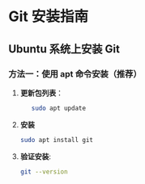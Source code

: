 # Git 安装指南

## Ubuntu 系统上安装 Git

### 方法一：使用 apt 命令安装（推荐）

1. **更新包列表**：

   ```bash
      sudo apt update
   ```

2. **安装**

    ```bash
    sudo apt install git
    ```

3. **验证安装**:

    ```bash 
    git --version
    ```

